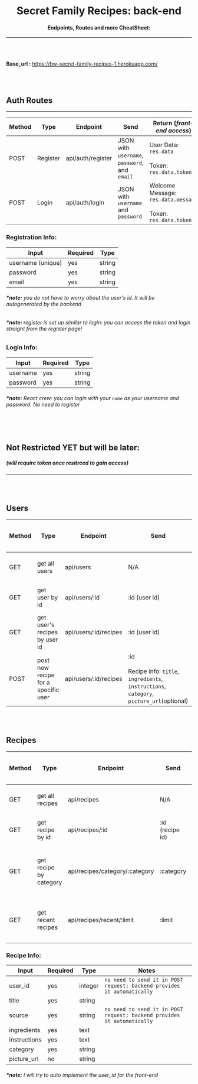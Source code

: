 

<h1 align="center">  Secret Family Recipes: back-end </h1>

 <h4 align='center'> Endpoints,  Routes and more CheatSheet: </h4>

---

<br></br>

**Base_url :** https://bw-secret-family-recipes-1.herokuapp.com/

<br></br>

##  Auth Routes
---

| Method  | Type     | Endpoint | Send | Return (*front-end access*)|
| ------- | -------- | -------- | ---- | ------ |
| POST    | Register | api/auth/register  | JSON with `username`, `password`, and `email` | User Data: `res.data` <br></br>Token: `res.data.token` |
| POST    | Login    | api/auth/login  | JSON with `username` and `password` | Welcome Message: `res.data.message` <br></br> Token: `res.data.token` |


###  Registration Info: 
| Input | Required | Type |
|--|--|--|
| username (unique) | yes | string |
| password | yes | string |
|email | yes | string |

 ###### **_*note:_** _you do not have to worry about the user's id. It will be autogenerated by the backend_ 


  ###### **_*note:_** _register is set up similar to login: you can access the token and login straight from the register page!_ 



###  Login Info:

| Input | Required | Type |
|--|--|--|
| username | yes | string |
| password | yes | string |

 ###### **_*note:_** _React crew: you can login with your `name` as your username and password. No need to register_ 

<br></br>

## Not Restricted YET but will be later:

##### (_will require token once resitrced to gain access_)
---


<br></br>

## Users

| Method  | Type     | Endpoint | Send | Return (*front-end access*)|
| ------- | -------- | -------- | ---- | ------ |
| GET   | get all users | api/users | N/A | Array of all Users: `res.data`|
| GET   | get user by id | api/users/:id | :id (user id)| Object with a user: `res.data`|
| GET   | get user's recipes by user id | api/users/:id/recipes | :id (user id)| Array of a user's Recipes: `res.data`|
| POST   | post new recipe for a specific user | api/users/:id/recipes | :id <br></br> Recipe info: `title`, `ingredients`, `instructions`, `category`, `picture_url`(optional) | Object with the newly created recipe `res.data`|

<br></br>

## Recipes
| Method  | Type     | Endpoint | Send | Return (*front-end access*)|
| ------- | -------- | -------- | ---- | ------ |
| GET   | get all recipes | api/recipes | N/A | Array of all Recipes: `res.data`|
| GET   | get recipe by id | api/recipes/:id | :id (recipe id)| Object with Recipe: `res.data`|
| GET   | get recipe by category | api/recipes/category/:category | :category | Array with Recipes of specified category: `res.data`|
| GET   | get recent recipes | api/recipes/recent/:limit | :limit | Array of :limit number of recent recipes: `res.data`|



### Recipe Info:

| Input | Required | Type | Notes|
|--|--|--|--|
| user_id | yes | integer | ```no need to send it in POST request; backend provides it automatically``` |
| title | yes | string | 
| source | yes | string |```no need to send it in POST request; backend provides it automatically```|
| ingredients | yes | text |
| instructions | yes | text |
| category | yes | string |
| picture_url | no | string |

 ###### **_*note:_** _I will try to auto implement the user_id for the front-end_ 